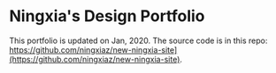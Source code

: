 Ningxia's Design Portfolio
====================

This portfolio is updated on Jan, 2020. The source code is in this repo: https://github.com/ningxiaz/new-ningxia-site](https://github.com/ningxiaz/new-ningxia-site).
